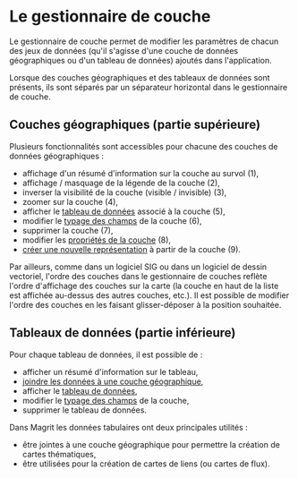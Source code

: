 # Le gestionnaire de couche

Le gestionnaire de couche permet de modifier les paramètres de chacun des jeux de données (qu'il s'agisse d'une couche 
de données géographiques ou d'un tableau de données) ajoutés dans l'application.

<ZoomImg
    src="./layer-manager.png"
    alt="Gestionnaire de couche"
    caption="Exemple : Gestionnaire de couche avec trois couches géographiques et un tableau de données"
/>

Lorsque des couches géographiques et des tableaux de données sont présents, ils sont séparés par un séparateur horizontal
dans le gestionnaire de couche.

## Couches géographiques (partie supérieure)

Plusieurs fonctionnalités sont accessibles pour chacune des couches de données géographiques :

- affichage d'un résumé d'information sur la couche au survol (1),
- affichage / masquage de la légende de la couche (2),
- inverser la visibilité de la couche (visible / invisible) (3),
- zoomer sur la couche (4),
- afficher le [tableau de données](./data-table) associé à la couche (5),
- modifier le [typage des champs](./typing) de la couche (6),
- supprimer la couche (7),
- modifier les [propriétés de la couche](./layer-properties) (8),
- [créer une nouvelle représentation](./layer-creation) à partir de la couche (9).

<ZoomImg
    src="./layer-manager-item.png"
    alt="Fonctionnalités accessibles pour chaque couche"
    caption="Fonctionnalités accessibles pour chaque couche"
/>

Par ailleurs, comme dans un logiciel SIG ou dans un logiciel de dessin vectoriel, l'ordre des couches dans le gestionnaire de couches
reflète l'ordre d'affichage des couches sur la carte (la couche en haut de la liste est affichée au-dessus des autres couches, etc.).
Il est possible de modifier l'ordre des couches en les faisant glisser-déposer à la position souhaitée.

## Tableaux de données (partie inférieure)

Pour chaque tableau de données, il est possible de :

- afficher un résumé d'information sur le tableau,
- [joindre les données à une couche géographique](./functionalities/join),
- afficher le [tableau de données](./data-table),
- modifier le [typage des champs](./typing) de la couche,
- supprimer le tableau de données.

Dans Magrit les données tabulaires ont deux principales utilités :

- être jointes à une couche géographique pour permettre la création de cartes thématiques,
- être utilisées pour la création de cartes de liens (ou cartes de flux).
